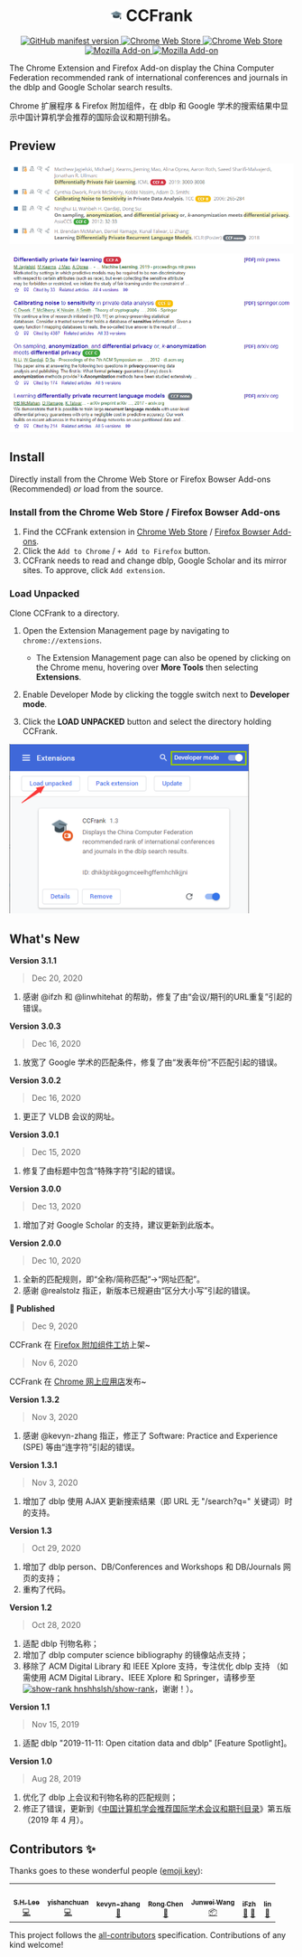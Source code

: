 <h1 align="center"><img src="./icon/32x32.png" height="21px" alt=""> CCFrank</h1>
<p align="center">
    <a href="https://github.com/WenyanLiu/CCFrank4dblp">
        <img alt="GitHub manifest version" src="https://img.shields.io/github/manifest-json/v/wenyanliu/CCFrank4dblp?color=%23EA4AAA&label=Github&logo=github&logoColor=%23EA4AAA">
    </a>
    <a href="https://chrome.google.com/webstore/detail/ccfrank/pfcajmbenomfbjnbjhgbnbdjmiklnkie">
        <img alt="Chrome Web Store" src="https://img.shields.io/chrome-web-store/v/pfcajmbenomfbjnbjhgbnbdjmiklnkie?color=%234285F4&label=Chrome%20Web%20Store&logo=google-chrome&logoColor=%234285F4">
    </a>
    <a href="https://chrome.google.com/webstore/detail/ccfrank/pfcajmbenomfbjnbjhgbnbdjmiklnkie">
        <img alt="Chrome Web Store" src="https://img.shields.io/chrome-web-store/users/pfcajmbenomfbjnbjhgbnbdjmiklnkie?color=%234285F4&label=Chrome%20Web%20Store&logo=google-chrome&logoColor=%234285F4">
    </a>
    <a href="https://addons.mozilla.org/zh-CN/firefox/addon/ccfrank/">
        <img alt="Mozilla Add-on" src="https://img.shields.io/amo/v/ccfrank?color=%23FF7139&label=Mozilla%20Add-on&logo=firefox-browser&logoColor=%23FF7139">
    </a>
    <a href="https://addons.mozilla.org/zh-CN/firefox/addon/ccfrank/">
        <img alt="Mozilla Add-on" src="https://img.shields.io/amo/users/ccfrank?color=%23FF7139&label=Mozilla%20Add-on&logo=firefox-browser&logoColor=%23FF7139">
    </a>
</p>

The Chrome Extension and Firefox Add-on display the China Computer Federation recommended rank of international conferences and journals in the dblp and Google Scholar search results.

Chrome 扩展程序 & Firefox 附加组件，在 dblp 和 Google 学术的搜索结果中显示中国计算机学会推荐的国际会议和期刊排名。

## Preview

![CCFrank on dblp](./img/dblp.png)

![CCFrank on Google Scholar](./img/scholar.png)

## Install

Directly install from the Chrome Web Store or Firefox Bowser Add-ons (Recommended) _or_ load from the source.

### Install from the Chrome Web Store / Firefox Bowser Add-ons

1. Find the CCFrank extension in [Chrome Web Store](https://chrome.google.com/webstore/detail/ccfrank/pfcajmbenomfbjnbjhgbnbdjmiklnkie) / [Firefox Bowser Add-ons](https://addons.mozilla.org/zh-CN/firefox/addon/ccfrank/).
2. Click the `Add to Chrome` / `+ Add to Firefox` button.
3. CCFrank needs to read and change dblp, Google Scholar and its mirror sites. To approve, click `Add extension`.

### Load Unpacked

Clone CCFrank to a directory.

1. Open the Extension Management page by navigating to `chrome://extensions`.

   - The Extension Management page can also be opened by clicking on the Chrome menu, hovering over **More Tools** then selecting **Extensions**.

2. Enable Developer Mode by clicking the toggle switch next to **Developer mode**.

3. Click the **LOAD UNPACKED** button and select the directory holding CCFrank.

<img src="./img/load_unpacked.png" height="300" alt="Load Extension">

## What's New

**Version 3.1.1**

> Dec 20, 2020

1. 感谢 @ifzh 和 @linwhitehat 的帮助，修复了由“会议/期刊的URL重复”引起的错误。

**Version 3.0.3**

> Dec 16, 2020

1. 放宽了 Google 学术的匹配条件，修复了由“发表年份”不匹配引起的错误。

**Version 3.0.2**

> Dec 16, 2020

1. 更正了 VLDB 会议的网址。

**Version 3.0.1**

> Dec 15, 2020

1. 修复了由标题中包含“特殊字符”引起的错误。

**Version 3.0.0**

> Dec 13, 2020

1. 增加了对 Google Scholar 的支持，建议更新到此版本。

**Version 2.0.0**

> Dec 10, 2020

1. 全新的匹配规则，即“全称/简称匹配”->“网址匹配”。
2. 感谢 @realstolz 指正，新版本已规避由“区分大小写”引起的错误。

**:tada: Published**

> Dec 9, 2020

CCFrank 在 [Firefox 附加组件工坊](https://addons.mozilla.org/zh-CN/firefox/addon/ccfrank/)上架~

> Nov 6, 2020

CCFrank 在 [Chrome 网上应用店](https://chrome.google.com/webstore/detail/ccfrank/pfcajmbenomfbjnbjhgbnbdjmiklnkie)发布~

**Version 1.3.2**

> Nov 3, 2020

1. 感谢 @kevyn-zhang 指正，修正了 Software: Practice and Experience (SPE) 等由“连字符”引起的错误。

**Version 1.3.1**

> Nov 3, 2020

1. 增加了 dblp 使用 AJAX 更新搜索结果（即 URL 无 "/search?q=" 关键词）时的支持。

**Version 1.3**

> Oct 29, 2020

1. 增加了 dblp person、DB/Conferences and Workshops 和 DB/Journals 网页的支持；
2. 重构了代码。

**Version 1.2**

> Oct 28, 2020

1. 适配 dblp 刊物名称；
2. 增加了 dblp computer science bibliography 的镜像站点支持；
3. 移除了 ACM Digital Library 和 IEEE Xplore 支持，专注优化 dblp 支持
   （如需使用 ACM Digital Library、IEEE Xplore 和 Springer，请移步至 [![show-rank](https://raw.githubusercontent.com/hnshhslsh/show-rank/master/logo/16x16.png) hnshhslsh/show-rank](https://github.com/hnshhslsh/show-rank)，谢谢！）。

**Version 1.1**

> Nov 15, 2019

1. 适配 dblp "2019-11-11: Open citation data and dblp" [Feature Spotlight]。

**Version 1.0**

> Aug 28, 2019

1. 优化了 dblp 上会议和刊物名称的匹配规则；
2. 修正了错误，更新到《[中国计算机学会推荐国际学术会议和期刊目录](https://www.ccf.org.cn/Academic_Evaluation/By_category/)》第五版（2019 年 4 月）。

## Contributors ✨

Thanks goes to these wonderful people ([emoji key](https://allcontributors.org/docs/en/emoji-key)):

<!-- ALL-CONTRIBUTORS-LIST:START - Do not remove or modify this section -->
<!-- prettier-ignore-start -->
<!-- markdownlint-disable -->
<table>
  <tr>
    <td align="center"><a href="http://blog.csdn.net/hnshhslsh"><img src="https://avatars2.githubusercontent.com/u/9738445?v=4" width="100px;" alt=""/><br /><sub><b>S.H. Lee</b></sub></a><br /><a href="https://github.com/WenyanLiu/CCFrank4dblp/commits?author=hnshhslsh" title="Code">💻</a></td>
    <td align="center"><a href="http://yishanchuan.github.io/"><img src="https://avatars3.githubusercontent.com/u/16149816?v=4" width="100px;" alt=""/><br /><sub><b>yishanchuan</b></sub></a><br /><a href="https://github.com/WenyanLiu/CCFrank4dblp/commits?author=yishanchuan" title="Code">💻</a></td>
    <td align="center"><a href="https://github.com/kevyn-zhang"><img src="https://avatars1.githubusercontent.com/u/73885971?v=4" width="100px;" alt=""/><br /><sub><b>kevyn-zhang</b></sub></a><br /><a href="https://github.com/WenyanLiu/CCFrank4dblp/issues?q=author%3Akevyn-zhang" title="Bug reports">🐛</a></td>
    <td align="center"><a href="http://ipads.se.sjtu.edu.cn/rong_chen"><img src="https://avatars2.githubusercontent.com/u/1779861?v=4" width="100px;" alt=""/><br /><sub><b>Rong Chen</b></sub></a><br /><a href="https://github.com/WenyanLiu/CCFrank4dblp/issues?q=author%3Arealstolz" title="Bug reports">🐛</a></td>
    <td align="center"><a href="http://jwa.ng"><img src="https://avatars1.githubusercontent.com/u/866329?v=4" width="100px;" alt=""/><br /><sub><b>Junwei Wang</b></sub></a><br /><a href="#platform-junwei-wang" title="Packaging/porting to new platform">📦</a></td>
    <td align="center"><a href="https://github.com/ifzh"><img src="https://avatars0.githubusercontent.com/u/11475849?v=4" width="100px;" alt=""/><br /><sub><b>iFzh</b></sub></a><br /><a href="https://github.com/WenyanLiu/CCFrank4dblp/issues?q=author%3Aifzh" title="Bug reports">🐛</a> <a href="#ideas-ifzh" title="Ideas, Planning, & Feedback">🤔</a></td>
    <td align="center"><a href="https://linwhitehat.github.io/"><img src="https://avatars3.githubusercontent.com/u/20349381?v=4" width="100px;" alt=""/><br /><sub><b>lin</b></sub></a><br /><a href="#ideas-linwhitehat" title="Ideas, Planning, & Feedback">🤔</a></td>
  </tr>
</table>

<!-- markdownlint-enable -->
<!-- prettier-ignore-end -->
<!-- ALL-CONTRIBUTORS-LIST:END -->

This project follows the [all-contributors](https://github.com/all-contributors/all-contributors) specification. Contributions of any kind welcome!
